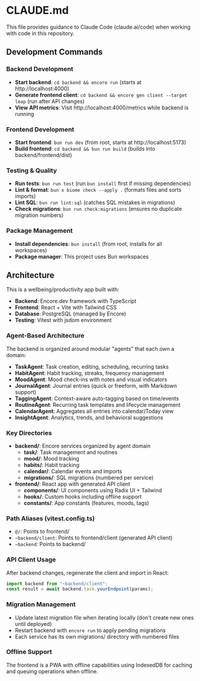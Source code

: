 # CLAUDE.md

This file provides guidance to Claude Code (claude.ai/code) when working with code in this repository.

## Development Commands

### Backend Development
- **Start backend**: `cd backend && encore run` (starts at http://localhost:4000)
- **Generate frontend client**: `cd backend && encore gen client --target leap` (run after API changes)
- **View API metrics**: Visit http://localhost:4000/metrics while backend is running

### Frontend Development  
- **Start frontend**: `bun run dev` (from root, starts at http://localhost:5173)
- **Build frontend**: `cd backend && bun run build` (builds into backend/frontend/dist)

### Testing & Quality
- **Run tests**: `bun run test` (run `bun install` first if missing dependencies)
- **Lint & format**: `bun x biome check --apply .` (formats files and sorts imports)
- **Lint SQL**: `bun run lint:sql` (catches SQL mistakes in migrations)
- **Check migrations**: `bun run check:migrations` (ensures no duplicate migration numbers)

### Package Management
- **Install dependencies**: `bun install` (from root, installs for all workspaces)
- **Package manager**: This project uses Bun workspaces

## Architecture

This is a wellbeing/productivity app built with:
- **Backend**: Encore.dev framework with TypeScript
- **Frontend**: React + Vite with Tailwind CSS
- **Database**: PostgreSQL (managed by Encore)
- **Testing**: Vitest with jsdom environment

### Agent-Based Architecture
The backend is organized around modular "agents" that each own a domain:
- **TaskAgent**: Task creation, editing, scheduling, recurring tasks
- **HabitAgent**: Habit tracking, streaks, frequency management  
- **MoodAgent**: Mood check-ins with notes and visual indicators
- **JournalAgent**: Journal entries (quick or freeform, with Markdown support)
- **TaggingAgent**: Context-aware auto-tagging based on time/events
- **RoutineAgent**: Recurring task templates and lifecycle management
- **CalendarAgent**: Aggregates all entries into calendar/Today view
- **InsightAgent**: Analytics, trends, and behavioral suggestions

### Key Directories
- **backend/**: Encore services organized by agent domain
  - **task/**: Task management and routines
  - **mood/**: Mood tracking  
  - **habits/**: Habit tracking
  - **calendar/**: Calendar events and imports
  - **migrations/**: SQL migrations (numbered per service)
- **frontend/**: React app with generated API client
  - **components/**: UI components using Radix UI + Tailwind
  - **hooks/**: Custom hooks including offline support
  - **constants/**: App constants (features, moods, tags)

### Path Aliases (vitest.config.ts)
- `@/`: Points to frontend/
- `~backend/client`: Points to frontend/client (generated API client)
- `~backend`: Points to backend/

### API Client Usage
After backend changes, regenerate the client and import in React:
```ts
import backend from "~backend/client";
const result = await backend.task.yourEndpoint(params);
```

### Migration Management
- Update latest migration file when iterating locally (don't create new ones until deployed)
- Restart backend with `encore run` to apply pending migrations
- Each service has its own migrations/ directory with numbered files

### Offline Support
The frontend is a PWA with offline capabilities using IndexedDB for caching and queuing operations when offline.